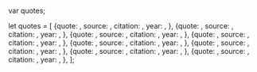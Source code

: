 var quotes;

let quotes = [
	{quote: ,
	source: ,
	citation: , 
	year: ,
	},
	{quote: ,
	source: ,
	citation: ,
	year: ,
	},
	{quote: ,
	source: ,
	citation: ,
	year: ,
	},
	{quote: ,
	source: ,
	citation: ,
	year: ,
	},
	{quote: ,
	source: ,
	citation: ,
	year: ,
	},
	{quote: ,
	source: ,
	citation: ,
	year: ,
	},
	{quote: ,
	source: ,
	citation: ,
	year: ,
	},
	{quote: ,
	source: ,
	citation: ,
	year: ,
	},
];
